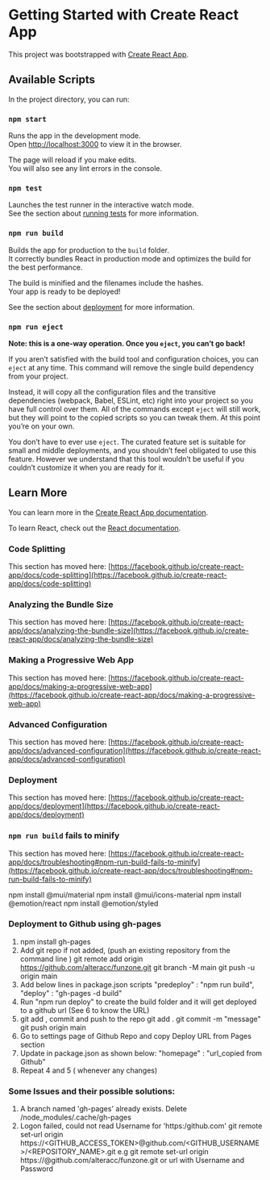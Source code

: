 # Getting Started with Create React App

This project was bootstrapped with [Create React App](https://github.com/facebook/create-react-app).

## Available Scripts

In the project directory, you can run:

### `npm start`

Runs the app in the development mode.\
Open [http://localhost:3000](http://localhost:3000) to view it in the browser.

The page will reload if you make edits.\
You will also see any lint errors in the console.

### `npm test`

Launches the test runner in the interactive watch mode.\
See the section about [running tests](https://facebook.github.io/create-react-app/docs/running-tests) for more information.

### `npm run build`

Builds the app for production to the `build` folder.\
It correctly bundles React in production mode and optimizes the build for the best performance.

The build is minified and the filenames include the hashes.\
Your app is ready to be deployed!

See the section about [deployment](https://facebook.github.io/create-react-app/docs/deployment) for more information.

### `npm run eject`

**Note: this is a one-way operation. Once you `eject`, you can’t go back!**

If you aren’t satisfied with the build tool and configuration choices, you can `eject` at any time. This command will remove the single build dependency from your project.

Instead, it will copy all the configuration files and the transitive dependencies (webpack, Babel, ESLint, etc) right into your project so you have full control over them. All of the commands except `eject` will still work, but they will point to the copied scripts so you can tweak them. At this point you’re on your own.

You don’t have to ever use `eject`. The curated feature set is suitable for small and middle deployments, and you shouldn’t feel obligated to use this feature. However we understand that this tool wouldn’t be useful if you couldn’t customize it when you are ready for it.

## Learn More

You can learn more in the [Create React App documentation](https://facebook.github.io/create-react-app/docs/getting-started).

To learn React, check out the [React documentation](https://reactjs.org/).

### Code Splitting

This section has moved here: [https://facebook.github.io/create-react-app/docs/code-splitting](https://facebook.github.io/create-react-app/docs/code-splitting)

### Analyzing the Bundle Size

This section has moved here: [https://facebook.github.io/create-react-app/docs/analyzing-the-bundle-size](https://facebook.github.io/create-react-app/docs/analyzing-the-bundle-size)

### Making a Progressive Web App

This section has moved here: [https://facebook.github.io/create-react-app/docs/making-a-progressive-web-app](https://facebook.github.io/create-react-app/docs/making-a-progressive-web-app)

### Advanced Configuration

This section has moved here: [https://facebook.github.io/create-react-app/docs/advanced-configuration](https://facebook.github.io/create-react-app/docs/advanced-configuration)

### Deployment

This section has moved here: [https://facebook.github.io/create-react-app/docs/deployment](https://facebook.github.io/create-react-app/docs/deployment)

### `npm run build` fails to minify

This section has moved here: [https://facebook.github.io/create-react-app/docs/troubleshooting#npm-run-build-fails-to-minify](https://facebook.github.io/create-react-app/docs/troubleshooting#npm-run-build-fails-to-minify)


npm install @mui/material
npm install @mui/icons-material
npm install @emotion/react
npm install @emotion/styled

### Deployment to Github using gh-pages

1. npm install gh-pages
2. Add git repo if not added, (push an existing repository from the command line )
    git remote add origin https://github.com/alteracc/funzone.git
    git branch -M main
    git push -u origin main
3. Add below lines in package.json scripts
    "predeploy" : "npm run build",
    "deploy" : "gh-pages -d build"
4. Run "npm run deploy" to create the build folder and it will get deployed to a github url (See 6 to know the URL)
5. git add , commit and push to the repo
    git add .
    git commit -m "message"
    git push origin main
6. Go to settings page of Github Repo and copy Deploy URL from Pages section
7. Update in package.json as shown below:
    "homepage" : "url_copied from Github"
8. Repeat 4 and 5 ( whenever any changes)


### Some Issues and their possible solutions:
1. A branch named 'gh-pages' already exists.
    Delete /node_modules/.cache/gh-pages
2. Logon failed, could not read Username for 'https:/github.com' 
    git remote set-url origin https://<GITHUB_ACCESS_TOKEN>@github.com/<GITHUB_USERNAME>/<REPOSITORY_NAME>.git
    e.g git remote set-url origin https://<ACCESS-TOKEN>@github.com/alteracc/funzone.git or url with Username and Password